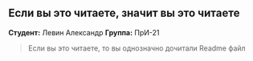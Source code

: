 ## Если вы это читаете, значит вы это читаете 
**Студент:** Левин Александр
**Группа:** ПрИ-21
> Если вы это читаете, то вы однозначно дочитали Readme файл